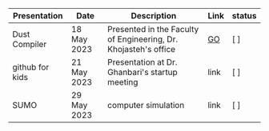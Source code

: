 Presentation | Date | Description | Link | status
--- | --- | --- | --- | ---
Dust Compiler | 18 May 2023 | Presented in the Faculty of Engineering, Dr. Khojasteh's office | [GO](https://github.com/Sajjad-s-presentations/Dust_compiler) | [ ]
github for kids | 21 May 2023 | Presentation at Dr. Ghanbari's startup meeting | link | [ ]
SUMO | 29 May 2023 | computer simulation | link | [ ]

